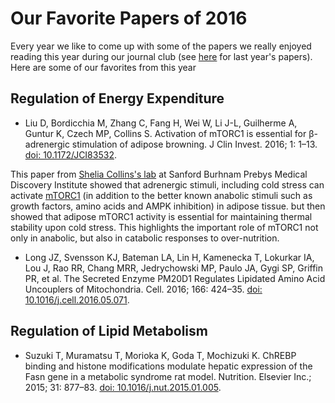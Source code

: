 # Our Favorite Papers of 2016

Every year we like to come up with some of the papers we really enjoyed reading this year during our journal club (see [here]() for last year's papers).  Here are some of our favorites from this year

## Regulation of Energy Expenditure

* Liu D, Bordicchia M, Zhang C, Fang H, Wei W, Li J-L, Guilherme A, Guntur K, Czech MP, Collins S. Activation of mTORC1 is essential for &beta;-adrenergic stimulation of adipose browning. J Clin Invest. 2016; 1: 1–13. [doi: 10.1172/JCI83532](http://dx.doi.org/10.1172/JCI83532).

This paper from [Shelia Collins's lab](http://www.sbpdiscovery.org/team/sheila-collins-phd) at Sanford Burhnam Prebys Medical Discovery Institute showed that adrenergic stimuli, including cold stress can activate [mTORC1](https://en.wikipedia.org/wiki/MTORC1) (in addition to the better known anabolic stimuli such as growth factors, amino acids and AMPK inhibition) in adipose tissue. but then showed that adipose mTORC1 activity is essential for maintaining thermal stability upon cold stress.  This highlights the important role of mTORC1 not only in anabolic, but also in catabolic responses to over-nutrition.

* Long JZ, Svensson KJ, Bateman LA, Lin H, Kamenecka T, Lokurkar IA, Lou J, Rao RR, Chang MRR, Jedrychowski MP, Paulo JA, Gygi SP, Griffin PR, et al. The Secreted Enzyme PM20D1 Regulates Lipidated Amino Acid Uncouplers of Mitochondria. Cell. 2016; 166: 424–35. [doi: 10.1016/j.cell.2016.05.071](http://dx.doi.org/10.1016/j.cell.2016.05.071).

## Regulation of Lipid Metabolism

* Suzuki T, Muramatsu T, Morioka K, Goda T, Mochizuki K. ChREBP binding and histone modifications modulate hepatic expression of the Fasn gene in a metabolic syndrome rat model. Nutrition. Elsevier Inc.; 2015; 31: 877–83. [doi: 10.1016/j.nut.2015.01.005](http://dx.doi.org/10.1016/j.nut.2015.01.005).